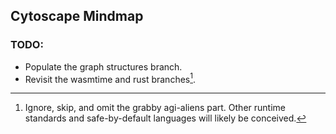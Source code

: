 ## Cytoscape Mindmap
### TODO:
- Populate the graph structures branch.
- Revisit the wasmtime and rust branches[^1].

[^1]: Ignore, skip, and omit the grabby agi-aliens part. Other runtime standards and safe-by-default languages will likely be conceived.
